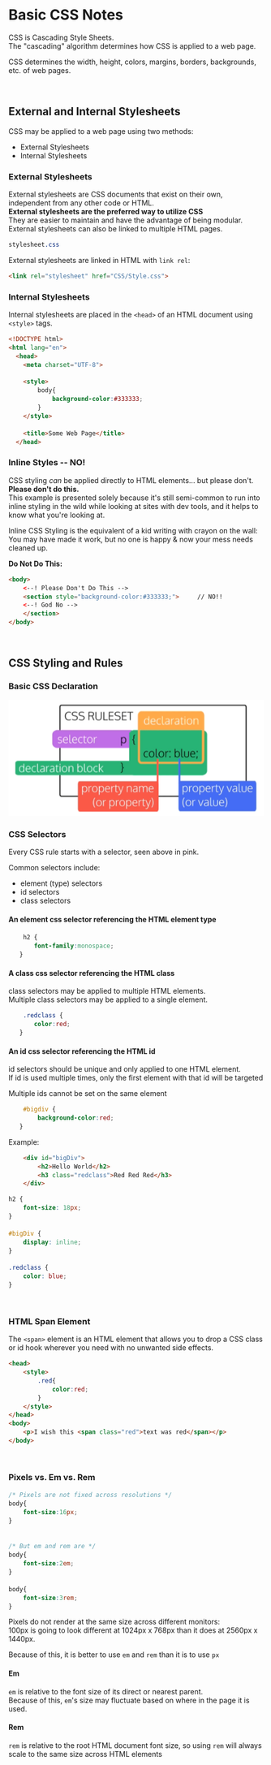 # Basic CSS Notes

CSS is Cascading Style Sheets.  
The "cascading" algorithm determines how CSS is applied to a web page.

CSS determines the width, height, colors, margins, borders, backgrounds, etc. of web pages. 

<br>

## External and Internal Stylesheets
CSS may be applied to a web page using two methods: 
* External Stylesheets
* Internal Stylesheets

### External Stylesheets
External stylesheets are CSS documents that exist on their own, independent from any other code or HTML.  
**External stylesheets are the preferred way to utilize CSS**     
They are easier to maintain and have the advantage of being modular.  
External stylesheets can also be linked to multiple HTML pages.
```css
stylesheet.css
```
External stylesheets are linked in HTML with ```link rel```:
```html
<link rel="stylesheet" href="CSS/Style.css">
```


### Internal Stylesheets
Internal stylesheets are placed in the ```<head>``` of an HTML document using ```<style>``` tags.
```html
<!DOCTYPE html>
<html lang="en">
  <head>
    <meta charset="UTF-8">

    <style>
        body{
            background-color:#333333;
        }
    </style>

    <title>Some Web Page</title>
  </head>
```


### Inline Styles -- NO!
CSS styling *can* be applied directly to HTML elements... but please don't. **Please don't do this.**  
This example is presented solely because it's still semi-common to run into inline styling in the wild while looking at sites with dev tools, and it helps to know what you're looking at. 

Inline CSS Styling is the equivalent of a kid writing with crayon on the wall:  
You may have made it work, but no one is happy & now your mess needs cleaned up. 

**Do Not Do This:**
```html
<body>
    <--! Please Don't Do This -->
    <section style="background-color:#333333;">     // NO!!
    <--! God No -->
    </section>
</body>
```


<br>

## CSS Styling and Rules
### Basic CSS Declaration
<img src="../images/CSSRuleSet.png">

<br>

### CSS Selectors
Every CSS rule starts with a selector, seen above in pink.

Common selectors include:
* element (type) selectors
* id selectors
* class selectors


#### An element css selector referencing the HTML element type

``` css
    h2 {
       font-family:monospace;
   }
```

#### A class css selector referencing the HTML class
class selectors may be applied to multiple HTML elements.  
Multiple class selectors may be applied to a single element.

``` css 
    .redclass {
       color:red;
   }
```

#### An id css selector referencing the HTML id
id selectors should be unique and only applied to one HTML element.  
If id is used multiple times, only the first element with that id will be targeted

Multiple ids cannot be set on the same element

```css
    #bigdiv {
        background-color:red;
   }
```

Example:

```html
    <div id="bigDiv">
        <h2>Hello World</h2> 
        <h3 class="redclass">Red Red Red</h3>
    </div>
```


```css
h2 {
    font-size: 18px;
}

#bigDiv {
    display: inline;
}

.redclass {
    color: blue;
}
```
<br>

### HTML Span Element
The ```<span>``` element is an HTML element that allows you to drop a CSS class or id hook wherever you need with no unwanted side effects.  

```html
<head>
    <style>
        .red{
            color:red;
        }
    </style>
</head>
<body>
    <p>I wish this <span class="red">text was red</span></p>
</body>
```

<br>

### Pixels vs. Em vs. Rem

```css
/* Pixels are not fixed across resolutions */
body{
    font-size:16px;
}


/* But em and rem are */
body{
    font-size:2em;
}

body{
    font-size:3rem;
}
```

Pixels do not render at the same size across different monitors:  
100px is going to look different at 1024px x 768px than it does at 2560px x 1440px.

Because of this, it is better to use ```em``` and ```rem``` than it is to use ```px```

#### Em
```em``` is relative to the font size of its direct or nearest parent.  
Because of this, ```em```'s size may fluctuate based on where in the page it is used.


#### Rem
```rem``` is relative to the root HTML document font size, so using ```rem``` will always scale to the same size across HTML elements




<br>

